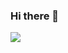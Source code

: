 ### Hi there 👋

<img src="https://github-readme-stats.vercel.app/api?username=ihrithikDev&&show_icons=true&title_color=ffffff&icon_color=bb2acf&text_color=daf7dc&bg_color=151515">

<!--
**ihrithikDev/ihrithikDev** is a ✨ _special_ ✨ repository because its `README.md` (this file) appears on your GitHub profile.

Here are some ideas to get you started:

- 🔭 I’m currently working on ...
- 🌱 I’m currently learning ...
- 👯 I’m looking to collaborate on ...
- 🤔 I’m looking for help with ...
- 💬 Ask me about ...
- 📫 How to reach me: ...
- 😄 Pronouns: ...
- ⚡ Fun fact: ...
-->
